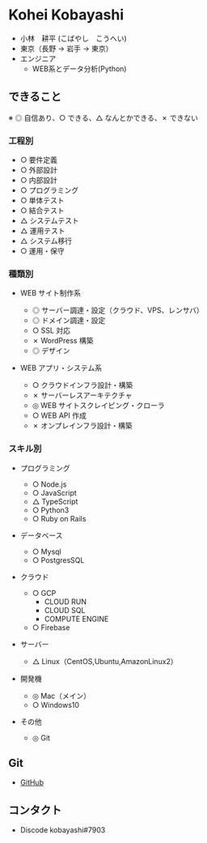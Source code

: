 # Kohei Kobayashi

- 小林　耕平 (こばやし　こうへい)
- 東京（長野 → 岩手 → 東京）
- エンジニア
  - WEB系とデータ分析(Python)

## できること

※ ◎ 自信あり、○ できる、△ なんとかできる、✗ できない

### 工程別

- ○ 要件定義
- ○ 外部設計
- ○ 内部設計
- ○ プログラミング
- ○ 単体テスト
- ○ 結合テスト
- △ システムテスト
- △ 運用テスト
- △ システム移行
- ○ 運用・保守

### 種類別

- WEB サイト制作系

  - ◎ サーバー調達・設定（クラウド、VPS、レンサバ）
  - ◎ ドメイン調達・設定
  - ○ SSL 対応
  - ✗ WordPress 構築
  - ◎ デザイン

- WEB アプリ・システム系

  - ○ クラウドインフラ設計・構築
  - ✗ サーバーレスアーキテクチャ
  - ◎ WEB サイトスクレイピング・クローラ
  - ○ WEB API 作成
  - ✗ オンプレインフラ設計・構築

### スキル別

- プログラミング

  - ○ Node.js
  - ○ JavaScript
  - △ TypeScript
  - ○ Python3
  - ○ Ruby on Rails

- データベース

  - ○ Mysql
  - ○ PostgresSQL

- クラウド

  - ○ GCP
    - CLOUD RUN
    - CLOUD SQL
    - COMPUTE ENGINE
  - ○ Firebase

- サーバー

  - △ Linux（CentOS,Ubuntu,AmazonLinux2）

- 開発機

  - ◎ Mac（メイン）
  - ○ Windows10

- その他
  - ◎ Git

## Git

- [GitHub]([https://github.com/eiichi-worker](https://github.com/koheikobayashi))


## コンタクト

- Discode kobayashi#7903
